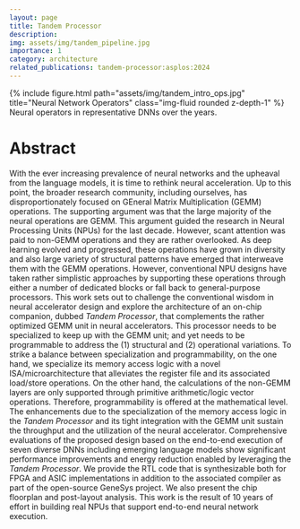 ```yaml
---
layout: page
title: Tandem Processor
description: 
img: assets/img/tandem_pipeline.jpg
importance: 1
category: architecture
related_publications: tandem-processor:asplos:2024
---
```


<div class="row">
    <div class="col-sm mt-3 mt-md-0">
        {% include figure.html path="assets/img/tandem_intro_ops.jpg" title="Neural Network Operators" class="img-fluid rounded z-depth-1" %}
    </div>
</div>
<div class="caption">
    Neural operators in representative DNNs over the years.
</div>

# Abstract
With the ever increasing prevalence of neural networks and the upheaval from the language models, it is time to rethink neural acceleration. 
Up to this point, the broader research community, including ourselves, has disproportionately focused on GEneral Matrix Multiplication (GEMM) operations.
The supporting argument was that the large majority of the neural operations are GEMM. This argument guided the research in Neural Processing Units (NPUs) for the last decade.
However, scant attention was paid to non-GEMM operations and they are rather overlooked. 
As deep learning evolved and progressed, these operations have grown in diversity and also large variety of structural patterns have emerged that interweave them with the GEMM operations. 
However, conventional NPU designs have taken rather simplistic approaches by supporting these operations through either a number of dedicated blocks or fall back to general-purpose processors.
This work sets out to challenge the conventional wisdom in neural accelerator design and explore the architecture of an on-chip companion, dubbed *Tandem Processor*, that complements the rather optimized GEMM unit in neural accelerators.
This processor needs to be specialized to keep up with the GEMM unit; and yet needs to be programmable to address the (1) structural and (2) operational variations. 
To strike a balance between specialization and programmability, on the one hand, we specialize its memory access logic with a novel ISA/microarchitecture that alleviates the register file and its associated load/store operations. 
On the other hand, the calculations of the non-GEMM layers are only supported through primitive arithmetic/logic vector operations. 
Therefore, programmability is offered at the mathematical level.
The enhancements due to the specialization of the memory access logic in the *Tandem Processor* and its tight integration with the GEMM unit sustain the throughput and the utilization of the neural accelerator. 
Comprehensive evaluations of the proposed design based on the end-to-end execution of seven diverse DNNs including emerging language models show significant performance improvements and energy reduction enabled by leveraging the *Tandem Processor*. 
We provide the RTL code that is synthesizable both for FPGA and ASIC implementations in addition to the associated compiler as part of the open-source GeneSys project. 
We also present the chip floorplan and post-layout analysis. 
This work is the result of 10 years of effort in building real NPUs that support end-to-end neural network execution.
